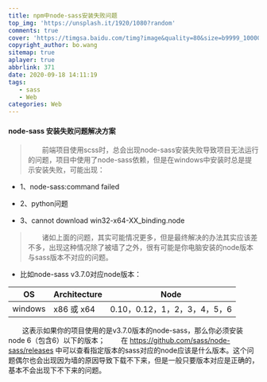 ```yaml
---
title: npm中node-sass安装失败问题
top_img: 'https://unsplash.it/1920/1080?random'
comments: true
cover: 'https://timgsa.baidu.com/timg?image&quality=80&size=b9999_10000&sec=1600419616171&di=1b054295b758e814808dc1ebb42de59d&imgtype=0&src=http%3A%2F%2Fwww.leadnov.com%2FUpload%2F20190428165739.gif'
copyright_author: bo.wang
sitemap: true
aplayer: true
abbrlink: 371
date: 2020-09-18 14:11:19
tags: 
   - sass
   - Web
categories: Web
---
```


#### node-sass 安装失败问题解决方案
>&emsp;&emsp;前端项目使用scss时，总会出现node-sass安装失败导致项目无法运行的问题，项目中使用了node-sass依赖，但是在windows中安装时总是提示安装失败，可能出现：

   - 1、node-sass:command failed
 
   - 2、python问题

   - 3、cannot download win32-x64-XX_binding.node

>&emsp;&emsp;诸如上面的问题，其实可能情况更多，但是最终解决的办法其实应该差不多，出现这种情况除了被墙了之外，很有可能是你电脑安装的node版本与sass版本不对应的问题。

   - 比如node-sass v3.7.0对应node版本：
   
|OS|Architecture|	Node
|----|----|----|
|windows	| x86 或 x64	| 0.10，0.12，1，2，3，4，5，6

&emsp;&emsp;这表示如果你的项目使用的是v3.7.0版本的node-sass，那么你必须安装node 6（包含6）以下的版本；
&emsp;&emsp;在 https://github.com/sass/node-sass/releases 中可以查看指定版本的sass对应的node应该是什么版本。这个问题偶尔也会出现因为墙的原因导致下载不下来，但是一般只要版本对应是正确的，基本不会出现下不下来的问题。
